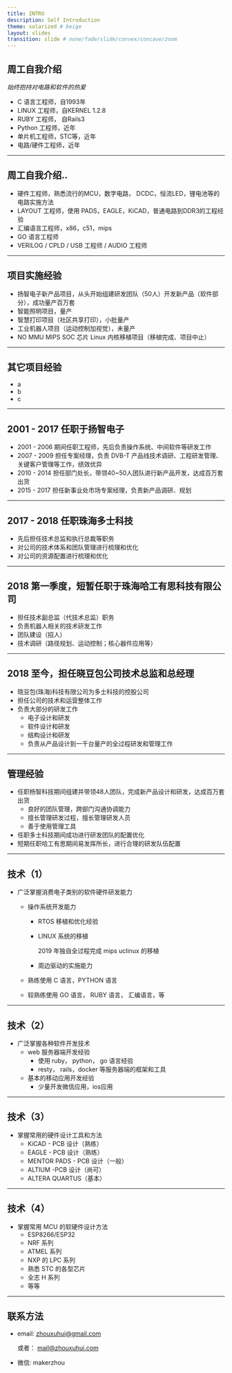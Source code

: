 ```yaml
---
title: INTRO
description: Self Introduction
theme: solarized # beige
layout: slides
transition: slide # none/fade/slide/convex/concave/zoom
---
```


<style type="text/css">
.reveal * { 
  text-align: left;
 }
 .reveal em {
    font-size: smaller;
}
</style>

## 周工自我介绍

_始终抱持对电路和软件的热爱_

- C 语言工程师，自1993年
- LINUX 工程师，自KERNEL 1.2.8
- RUBY 工程师， 自Rails3
- Python 工程师，近年
- 单片机工程师，STC等，近年
- 电路/硬件工程师，近年

---

## 周工自我介绍..

- 硬件工程师，熟悉流行的MCU，数字电路， DCDC，恒流LED，锂电池等的电路实施方法
- LAYOUT 工程师，使用 PADS，EAGLE，KiCAD，普通电路到DDR3的工程经验
- 汇编语言工程师，x86，c51，mips
- GO 语言工程师
- VERILOG / CPLD / USB 工程师 / AUDIO 工程师

---

## 项目实施经验

- 扬智电子新产品项目，从头开始组建研发团队（50人）开发新产品（软件部分），成功量产百万套
- 智能照明项目，量产
- 智慧打印项目（社区共享打印），小批量产
- 工业机器人项目（运动控制加视觉），未量产
- NO MMU MIPS SOC 芯片 Linux 内核移植项目（移植完成、项目中止）

---

## 其它项目经验

- a 
- b
- c

---

## 2001 - 2017 任职于扬智电子

- 2001 - 2006 期间任职工程师，先后负责操作系统、中间软件等研发工作
- 2007 - 2009 担任专案经理，负责 DVB-T 产品线技术调研、工程研发管理、关键客户管理等工作，绩效优异
- 2010 - 2014 担任部门处长，带领40~50人团队进行新产品开发，达成百万套出货
- 2015 - 2017 担任新事业处市场专案经理，负责新产品调研、规划

---

## 2017 - 2018 任职珠海多士科技

- 先后担任技术总监和执行总裁等职务
- 对公司的技术体系和团队管理进行梳理和优化
- 对公司的资源配置进行梳理和优化

---

## 2018 第一季度，短暂任职于珠海哈工有思科技有限公司

- 担任技术副总监（代技术总监）职务
- 负责机器人相关的技术研发工作
- 团队建设（招人）
- 技术调研（路径规划、运动控制；核心器件应用等）

---

## 2018 至今，担任晓豆包公司技术总监和总经理

- 晓豆包(珠海)科技有限公司为多士科技的控股公司
- 担任公司的技术和运营整体工作
- 负责大部分的研发工作
  - 电子设计和研发
  - 软件设计和研发
  - 结构设计和研发
  - 负责从产品设计到一千台量产的全过程研发和管理工作

---

## 管理经验

- 任职杨智科技期间组建并带领48人团队，完成新产品设计和研发，达成百万套出货
  - 良好的团队管理，跨部门沟通协调能力
  - 擅长管理研发过程，擅长管理研发人员
  - 善于使用管理工具
- 任职多士科技期间成功进行研发团队的配置优化
- 短期任职哈工有思期间易发挥所长，进行合理的研发队伍配置

---

## 技术（1）

- 广泛掌握消费电子类别的软件硬件研发能力
  - 操作系统开发能力
    - RTOS 移植和优化经验
    - LINUX 系统的移植
      
      2019 年独自全过程完成 mips uclinux 的移植
    - 周边驱动的实施能力

  - 熟练使用 C 语言，PYTHON 语言
  - 较熟练使用 GO 语言， RUBY 语言， 汇编语言，等

---

## 技术（2）

- 广泛掌握各种软件开发技术
  - web 服务器端开发经验
    - 使用 ruby， python， go 语言经验
    - resty， rails，docker 等服务器端的框架和工具
  - 基本的移动应用开发经验
    - 少量开发微信应用，ios应用

---

## 技术（3）

- 掌握常用的硬件设计工具和方法
  - KiCAD - PCB 设计（熟练）
  - EAGLE - PCB 设计（熟练）
  - MENTOR PADS - PCB 设计（一般）
  - ALTIUM -PCB 设计（尚可） 
  - ALTERA QUARTUS（基本）

---

## 技术（4）

- 掌握常用 MCU 的软硬件设计方法
  - ESP8266/ESP32
  - NRF 系列
  - ATMEL 系列
  - NXP 的 LPC 系列
  - 熟悉 STC 的各型芯片
  - 全志 H 系列
  - 等等

---

## 联系方法

- email: zhouxuhui@gmail.com

  或者： mail@zhouxuhui.com
- 微信:  makerzhou
